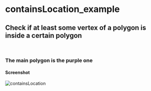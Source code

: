 # containsLocation_example

## Check if at least some vertex of a polygon is inside a certain polygon 

<br>

### The main polygon is the purple one



#### Screenshot

![containsLocation](https://user-images.githubusercontent.com/30305964/57501826-9cad7480-72ae-11e9-8a36-45d862baca40.PNG)

